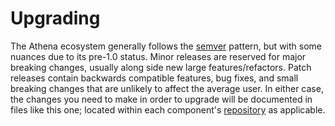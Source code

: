 # Upgrading

The Athena ecosystem generally follows the [semver](https://semver.org/) pattern, but with some nuances due to its pre-1.0 status.
Minor releases are reserved for major breaking changes, usually along side new large features/refactors.
Patch releases contain backwards compatible features, bug fixes, and small breaking changes that are unlikely to affect the average user.
In either case, the changes you need to make in order to upgrade will be documented in files like this one; located within each component's [repository](https://github.com/orgs/athena-framework/repositories?q=topic%3Acomponent&type=source&language=crystal&sort=name) as applicable.
